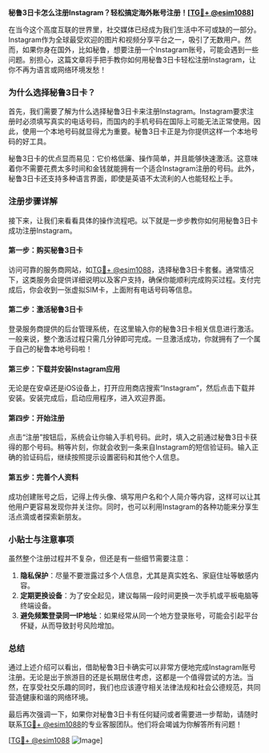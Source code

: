 **秘鲁3日卡怎么注册Instagram？轻松搞定海外账号注册！[[TG💪+ @esim1088](https://t.me/s/esim1088)]**

在当今这个高度互联的世界里，社交媒体已经成为我们生活中不可或缺的一部分。Instagram作为全球最受欢迎的图片和视频分享平台之一，吸引了无数用户。然而，如果你身在国外，比如秘鲁，想要注册一个Instagram账号，可能会遇到一些问题。别担心，这篇文章将手把手教你如何用秘鲁3日卡轻松注册Instagram，让你不再为语言或网络环境发愁！

### 为什么选择秘鲁3日卡？

首先，我们需要了解为什么选择秘鲁3日卡来注册Instagram。Instagram要求注册时必须填写真实的电话号码，而国内的手机号码在国际上可能无法正常使用。因此，使用一个本地号码就显得尤为重要。秘鲁3日卡正是为你提供这样一个本地号码的好工具。

秘鲁3日卡的优点显而易见：它价格低廉、操作简单，并且能够快速激活。这意味着你不需要花费太多时间和金钱就能拥有一个适合Instagram注册的号码。此外，秘鲁3日卡还支持多种语言界面，即使是英语不太流利的人也能轻松上手。

### 注册步骤详解

接下来，让我们来看看具体的操作流程吧。以下就是一步步教你如何用秘鲁3日卡成功注册Instagram。

#### 第一步：购买秘鲁3日卡
访问可靠的服务商网站，如[TG💪+ @esim1088](https://t.me/s/esim1088)，选择秘鲁3日卡套餐。通常情况下，这类服务会提供详细说明以及客户支持，确保你能顺利完成购买过程。支付完成后，你会收到一张虚拟SIM卡，上面附有电话号码等信息。

#### 第二步：激活秘鲁3日卡
登录服务商提供的后台管理系统，在这里输入你的秘鲁3日卡相关信息进行激活。一般来说，整个激活过程只需几分钟即可完成。一旦激活成功，你就拥有了一个属于自己的秘鲁本地号码啦！

#### 第三步：下载并安装Instagram应用
无论是在安卓还是iOS设备上，打开应用商店搜索“Instagram”，然后点击下载并安装。安装完成后，启动应用程序，进入欢迎界面。

#### 第四步：开始注册
点击“注册”按钮后，系统会让你输入手机号码。此时，填入之前通过秘鲁3日卡获得的那个号码。稍等片刻，你就会收到一条来自Instagram的短信验证码。输入正确的验证码后，继续按照提示设置密码和其他个人信息。

#### 第五步：完善个人资料
成功创建账号之后，记得上传头像、填写用户名和个人简介等内容，这样可以让其他用户更容易发现你并关注你。同时，也可以利用Instagram的各种功能来分享生活点滴或者探索新朋友。

### 小贴士与注意事项

虽然整个注册过程并不复杂，但还是有一些细节需要注意：

1. **隐私保护**：尽量不要泄露过多个人信息，尤其是真实姓名、家庭住址等敏感内容。
2. **定期更换设备**：为了安全起见，建议每隔一段时间更换一次手机或平板电脑等终端设备。
3. **避免频繁登录同一IP地址**：如果经常从同一个地方登录账号，可能会引起平台怀疑，从而导致封号风险增加。

### 总结

通过上述介绍可以看出，借助秘鲁3日卡确实可以非常方便地完成Instagram账号注册。无论是出于旅游目的还是长期居住考虑，这都是一个值得尝试的方法。当然，在享受社交乐趣的同时，我们也应该遵守相关法律法规和社会公德规范，共同营造健康和谐的网络环境。

最后再次强调一下，如果你对秘鲁3日卡有任何疑问或者需要进一步帮助，请随时联系[TG💪+ @esim1088](https://t.me/s/esim1088)的专业客服团队。他们将会竭诚为你解答所有问题！

[[TG💪+ @esim1088](https://t.me/s/esim1088) ![Image](https://i.postimg.cc/4NQfJmqS/Snipaste-2025-05-13-00-14-12.png)]